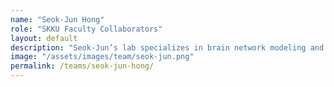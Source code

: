 ```yaml
---
name: "Seok-Jun Hong"
role: "SKKU Faculty Collaborators"
layout: default
description: "Seok-Jun’s lab specializes in brain network modeling and the data-driven subtyping of developmental conditions. His research integrates neuroinformatics, machine learning, and neuroimaging data across human and non-human primates."
image: "/assets/images/team/seok-jun.png"
permalink: /teams/seok-jun-hong/
---
```

